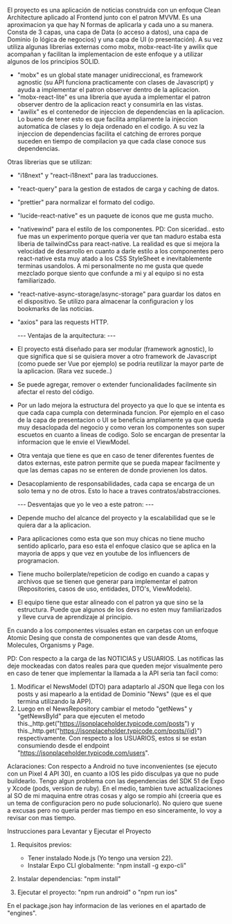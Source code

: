 El proyecto es una aplicación de noticias construida con un enfoque Clean Architecture aplicado al Frontend junto con el patron MVVM. Es una aproximacion ya que hay N formas de aplicarla y cada uno a su manera.
Consta de 3 capas, una capa de Data (o acceso a datos), una capa de Dominio (o lógica de negocios) y una capa de UI (o presentación).
A su vez utiliza algunas librerias externas como mobx, mobx-react-lite y awilix que acompañan y facilitan la implementacion de este enfoque y a utilizar algunos de los principios SOLID.

- "mobx" es un global state manager unidireccional, es framework agnostic (su API funciona practicamente con clases de Javascript) y ayuda a implementar el patron observer dentro de la aplicacion.
- "mobx-react-lite" es una libreria que ayuda a implementar el patron observer dentro de la aplicacion react y consumirla en las vistas.
- "awilix" es el contenedor de injeccion de dependencias en la aplicacion. Lo bueno de tener esto es que facilita ampliamente la injeccion automatica de clases y lo deja ordenado en el codigo. A su vez la injeccion de dependencias facilita el catching de errores porque suceden en tiempo de compilacion ya que cada clase conoce sus dependencias.

Otras librerias que se utilizan:

- "i18next" y "react-i18next" para las traducciones.
- "react-query" para la gestion de estados de carga y caching de datos.
- "prettier" para normalizar el formato del codigo.
- "lucide-react-native" es un paquete de iconos que me gusta mucho.
- "nativewind" para el estilo de los componentes.
  PD: Con siceridad.. esto fue mas un experimento porque queria ver que tan maduro estaba esta liberia de tailwindCss para react-native.
  La realidad es que si mejora la velocidad de desarrollo en cuanto a darle estilo a los componentes pero react-native esta muy atado a los CSS StyleSheet e inevitablemente terminas usandolos. A mi personalmente no me gusta que quede mezclado porque siento que confunde a mi y al equipo si no esta familiarizado.
- "react-native-async-storage/async-storage" para guardar los datos en el dispositivo. Se utilizo para almacenar la configuracion y los bookmarks de las noticias.
- "axios" para las requests HTTP.

  --- Ventajas de la arquitectura: ---

- El proyecto está diseñado para ser modular (framework agnostic), lo que significa que si se quisiera mover a otro framework de Javascript (como puede ser Vue por ejemplo) se podria reutilizar la mayor parte de la aplicacion. (Rara vez sucede..)
- Se puede agregar, remover o extender funcionalidades facilmente sin afectar el resto del código.
- Por un lado mejora la estructura del proyecto ya que lo que se intenta es que cada capa cumpla con determinada funcion. Por ejemplo en el caso de la capa de presentacion o UI se beneficia ampliamente ya que queda muy desaclopada del negocio y como veran los componentes son super escuetos en cuanto a lineas de codigo. Solo se encargan de presentar la informacion que le envie el ViewModel.
- Otra ventaja que tiene es que en caso de tener diferentes fuentes de datos externas, este patron permite que se pueda mapear facilmente y que las demas capas no se enteren de donde provienen los datos.
- Desacoplamiento de responsabilidades, cada capa se encarga de un solo tema y no de otros. Esto lo hace a traves contratos/abstracciones.

  --- Desventajas que yo le veo a este patron: ---

- Depende mucho del alcance del proyecto y la escalabilidad que se le quiera dar a la aplicacion.
- Para aplicaciones como esta que son muy chicas no tiene mucho sentido aplicarlo, para eso esta el enfoque clasico que se aplica en la mayoria de apps y que vez en youtube de los influencers de programacion.
- Tiene mucho boilerplate/repeticion de codigo en cuando a capas y archivos que se tienen que generar para implementar el patron (Repositories, casos de uso, entidades, DTO's, ViewModels).
- El equipo tiene que estar alineado con el patron ya que sino se la estructura. Puede que algunos de los devs no esten muy familiarizados y lleve curva de aprendizaje al principio.

En cuando a los componentes visuales estan en carpetas con un enfoque Atomic Desing que consta de componentes que van desde Atoms, Molecules, Organisms y Page.

PD: Con respecto a la carga de las NOTICIAS y USUARIOS. Las notificas las deje mockeadas con datos reales para que queden mejor visualmente pero en caso de tener que implementar la llamada a la API seria tan facil como:

1.  Modificar el NewsModel (DTO) para adaptarlo al JSON que llega con los posts y asi mapearlo a la entidad de Dominio "News" (que es el que termina utilizando la APP).
2.  Luego en el NewsRepository cambiar el metodo "getNews" y "getNewsById" para que ejecuten el metodo this.\_http.get("https://jsonplaceholder.typicode.com/posts") y this.\_http.get("https://jsonplaceholder.typicode.com/posts/{id}") respectivamente.
    Con respecto a los USUARIOS, estos si se estan consumiendo desde el endpoint "https://jsonplaceholder.typicode.com/users".

Aclaraciones: Con respecto a Android no tuve inconvenientes (se ejecuto con un Pixel 4 API 30), en cuanto a IOS les pido disculpas ya que no pude buildearlo. Tengo algun problema con las dependencias del SDK 51 de Expo y Xcode (pods, version de ruby). En el medio, tambien tuve actualizaciones al SO de mi maquina entre otras cosas y algo se rompio ahi (creeria que es un tema de configuracion pero no pude solucionarlo).
No quiero que suene a excusas pero no queria perder mas tiempo en eso sinceramente, lo voy a revisar con mas tiempo.

Instrucciones para Levantar y Ejecutar el Proyecto

1. Requisitos previos:

   - Tener instalado Node.js (Yo tengo una version 22).
   - Instalar Expo CLI globalmente: "npm install -g expo-cli"

2. Instalar dependencias: "npm install"
3. Ejecutar el proyecto: "npm run android" o "npm run ios"

En el package.json hay informacion de las veriones en el apartado de "engines".
